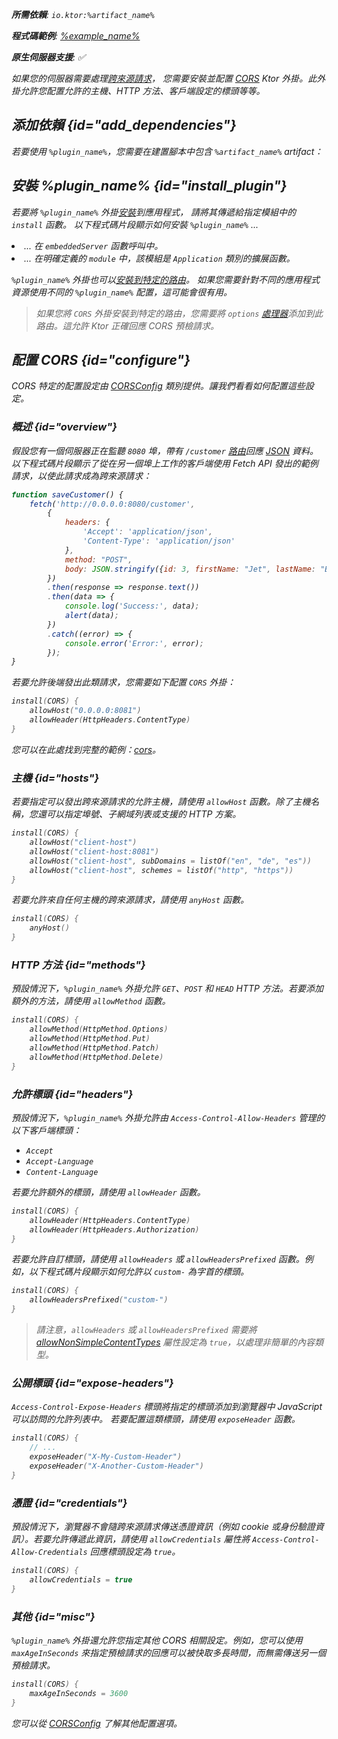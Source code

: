 [//]: # (title: CORS)

<show-structure for="chapter" depth="2"/>
<primary-label ref="server-plugin"/>

<var name="artifact_name" value="ktor-server-cors"/>
<var name="package_name" value="io.ktor.server.plugins.cors"/>
<var name="plugin_name" value="CORS"/>

<tldr>
<p>
<b>所需依賴</b>: <code>io.ktor:%artifact_name%</code>
</p>
<var name="example_name" value="cors"/>
<p>
    <b>程式碼範例</b>:
    <a href="https://github.com/ktorio/ktor-documentation/tree/%ktor_version%/codeSnippets/snippets/%example_name%">
        %example_name%
    </a>
</p>
<p>
    <b><Links href="/ktor/server-native" summary="模組允許您透過分組路由來組織應用程式。">原生伺服器</Links>支援</b>: ✅
</p>
</tldr>

如果您的伺服器需要處理[跨來源請求](https://developer.mozilla.org/en-US/docs/Web/HTTP/CORS)，
您需要安裝並配置
[CORS](https://api.ktor.io/ktor-server/ktor-server-plugins/ktor-server-cors/io.ktor.server.plugins.cors.routing/-c-o-r-s.html)
Ktor 外掛。此外掛允許您配置允許的主機、HTTP 方法、客戶端設定的標頭等等。

## 添加依賴 {id="add_dependencies"}

<p>
    若要使用 <code>%plugin_name%</code>，您需要在建置腳本中包含 <code>%artifact_name%</code> artifact：
</p>
<Tabs group="languages">
    <TabItem title="Gradle (Kotlin)" group-key="kotlin">
        <code-block lang="Kotlin" code="            implementation(&quot;io.ktor:%artifact_name%:$ktor_version&quot;)"/>
    </TabItem>
    <TabItem title="Gradle (Groovy)" group-key="groovy">
        <code-block lang="Groovy" code="            implementation &quot;io.ktor:%artifact_name%:$ktor_version&quot;"/>
    </TabItem>
    <TabItem title="Maven" group-key="maven">
        <code-block lang="XML" code="            &lt;dependency&gt;&#10;                &lt;groupId&gt;io.ktor&lt;/groupId&gt;&#10;                &lt;artifactId&gt;%artifact_name%-jvm&lt;/artifactId&gt;&#10;                &lt;version&gt;${ktor_version}&lt;/version&gt;&#10;            &lt;/dependency&gt;"/>
    </TabItem>
</Tabs>

## 安裝 %plugin_name% {id="install_plugin"}

<p>
    若要將 <code>%plugin_name%</code> 外掛<a href="#install">安裝</a>到應用程式，
    請將其傳遞給指定<Links href="/ktor/server-modules" summary="模組允許您透過分組路由來組織應用程式。">模組</Links>中的 <code>install</code> 函數。
    以下程式碼片段顯示如何安裝 <code>%plugin_name%</code> ...
</p>
<list>
    <li>
        ... 在 <code>embeddedServer</code> 函數呼叫中。
    </li>
    <li>
        ... 在明確定義的 <code>module</code> 中，該模組是 <code>Application</code> 類別的擴展函數。
    </li>
</list>
<Tabs>
    <TabItem title="embeddedServer">
        <code-block lang="kotlin" code="            import io.ktor.server.engine.*&#10;            import io.ktor.server.netty.*&#10;            import io.ktor.server.application.*&#10;            import %package_name%.*&#10;&#10;            fun main() {&#10;                embeddedServer(Netty, port = 8080) {&#10;                    install(%plugin_name%)&#10;                    // ...&#10;                }.start(wait = true)&#10;            }"/>
    </TabItem>
    <TabItem title="module">
        <code-block lang="kotlin" code="            import io.ktor.server.application.*&#10;            import %package_name%.*&#10;            // ...&#10;            fun Application.module() {&#10;                install(%plugin_name%)&#10;                // ...&#10;            }"/>
    </TabItem>
</Tabs>
<p>
    <code>%plugin_name%</code> 外掛也可以<a href="#install-route">安裝到特定的路由</a>。
    如果您需要針對不同的應用程式資源使用不同的 <code>%plugin_name%</code> 配置，這可能會很有用。
</p>

> 如果您將 `CORS` 外掛安裝到特定的路由，您需要將 `options` [處理器](server-routing.md#define_route)添加到此路由。這允許 Ktor 正確回應 CORS 預檢請求。

## 配置 CORS {id="configure"}

CORS 特定的配置設定由
[CORSConfig](https://api.ktor.io/ktor-server/ktor-server-plugins/ktor-server-cors/io.ktor.server.plugins.cors/-c-o-r-s-config/index.html)
類別提供。讓我們看看如何配置這些設定。

### 概述 {id="overview"}

假設您有一個伺服器正在監聽 `8080` 埠，帶有 `/customer` [路由](server-routing.md)回應 [JSON](server-serialization.md#send_data) 資料。以下程式碼片段顯示了從在另一個埠上工作的客戶端使用 Fetch API 發出的範例請求，以使此請求成為跨來源請求：

```javascript
function saveCustomer() {
    fetch('http://0.0.0.0:8080/customer',
        {
            headers: {
                'Accept': 'application/json',
                'Content-Type': 'application/json'
            },
            method: "POST",
            body: JSON.stringify({id: 3, firstName: "Jet", lastName: "Brains"})
        })
        .then(response => response.text())
        .then(data => {
            console.log('Success:', data);
            alert(data);
        })
        .catch((error) => {
            console.error('Error:', error);
        });
}

```

若要允許後端發出此類請求，您需要如下配置 `CORS` 外掛：

```kotlin
install(CORS) {
    allowHost("0.0.0.0:8081")
    allowHeader(HttpHeaders.ContentType)
}
```

您可以在此處找到完整的範例：[cors](https://github.com/ktorio/ktor-documentation/tree/%ktor_version%/codeSnippets/snippets/cors)。

### 主機 {id="hosts"}

若要指定可以發出跨來源請求的允許主機，請使用 `allowHost` 函數。除了主機名稱，您還可以指定埠號、子網域列表或支援的 HTTP 方案。

```kotlin
install(CORS) {
    allowHost("client-host")
    allowHost("client-host:8081")
    allowHost("client-host", subDomains = listOf("en", "de", "es"))
    allowHost("client-host", schemes = listOf("http", "https"))
}
```

若要允許來自任何主機的跨來源請求，請使用 `anyHost` 函數。

```kotlin
install(CORS) {
    anyHost()
}
```

### HTTP 方法 {id="methods"}

預設情況下，`%plugin_name%` 外掛允許 `GET`、`POST` 和 `HEAD` HTTP 方法。若要添加額外的方法，請使用 `allowMethod` 函數。

```kotlin
install(CORS) {
    allowMethod(HttpMethod.Options)
    allowMethod(HttpMethod.Put)
    allowMethod(HttpMethod.Patch)
    allowMethod(HttpMethod.Delete)
}
```

### 允許標頭 {id="headers"}

預設情況下，`%plugin_name%` 外掛允許由 `Access-Control-Allow-Headers` 管理的以下客戶端標頭：

* `Accept`
* `Accept-Language`
* `Content-Language`

若要允許額外的標頭，請使用 `allowHeader` 函數。

```kotlin
install(CORS) {
    allowHeader(HttpHeaders.ContentType)
    allowHeader(HttpHeaders.Authorization)
}
```

若要允許自訂標頭，請使用 `allowHeaders` 或 `allowHeadersPrefixed` 函數。例如，以下程式碼片段顯示如何允許以 `custom-` 為字首的標頭。

```kotlin
install(CORS) {
    allowHeadersPrefixed("custom-")
}
```

> 請注意，`allowHeaders` 或 `allowHeadersPrefixed` 需要將 [allowNonSimpleContentTypes](https://api.ktor.io/ktor-server/ktor-server-plugins/ktor-server-cors/io.ktor.server.plugins.cors/-c-o-r-s-config/allow-non-simple-content-types.html) 屬性設定為 `true`，以處理非簡單的內容類型。

### 公開標頭 {id="expose-headers"}

`Access-Control-Expose-Headers` 標頭將指定的標頭添加到瀏覽器中 JavaScript 可以訪問的允許列表中。
若要配置這類標頭，請使用 `exposeHeader` 函數。

```kotlin
install(CORS) {
    // ...
    exposeHeader("X-My-Custom-Header")
    exposeHeader("X-Another-Custom-Header")
}
```

### 憑證 {id="credentials"}

預設情況下，瀏覽器不會隨跨來源請求傳送憑證資訊（例如 cookie 或身份驗證資訊）。若要允許傳遞此資訊，請使用 `allowCredentials` 屬性將 `Access-Control-Allow-Credentials` 回應標頭設定為 `true`。

```kotlin
install(CORS) {
    allowCredentials = true
}
```

### 其他 {id="misc"}

`%plugin_name%` 外掛還允許您指定其他 CORS 相關設定。例如，您可以使用 `maxAgeInSeconds` 來指定預檢請求的回應可以被快取多長時間，而無需傳送另一個預檢請求。

```kotlin
install(CORS) {
    maxAgeInSeconds = 3600
}
```

您可以從 [CORSConfig](https://api.ktor.io/ktor-server/ktor-server-plugins/ktor-server-cors/io.ktor.server.plugins.cors/-c-o-r-s-config/index.html) 了解其他配置選項。